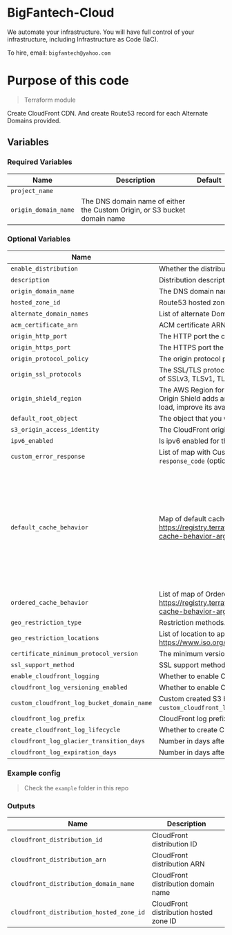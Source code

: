 # BigFantech-Cloud

We automate your infrastructure.
You will have full control of your infrastructure, including Infrastructure as Code (IaC).

To hire, email: `bigfantech@yahoo.com`

# Purpose of this code

> Terraform module

Create CloudFront CDN. And create Route53 record for each Alternate Domains provided.

## Variables

### Required Variables

| Name                 | Description                                                               | Default |
| -------------------- | ------------------------------------------------------------------------- | ------- |
| `project_name`       |                                                                           |         |
| `origin_domain_name` | The DNS domain name of either the Custom Origin, or S3 bucket domain name |         |

### Optional Variables

| Name                                       | Description                                                                                                                                                                                                                                                                               | Default                                                                                                                                                                                                                                   |
| ------------------------------------------ | ----------------------------------------------------------------------------------------------------------------------------------------------------------------------------------------------------------------------------------------------------------------------------------------- | ----------------------------------------------------------------------------------------------------------------------------------------------------------------------------------------------------------------------------------------- |
| `enable_distribution`                      | Whether the distribution is enabled to accept end user requests for content                                                                                                                                                                                                               | true                                                                                                                                                                                                                                      |
| `description`                              | Distribution description                                                                                                                                                                                                                                                                  |                                                                                                                                                                                                                                           |
| `origin_domain_name`                       | The DNS domain name of either the Custom Origin, or S3 bucket                                                                                                                                                                                                                             |                                                                                                                                                                                                                                           |
| `hosted_zone_id`                           | Route53 hosted zone ID. Required if alternate_domain_names is specified                                                                                                                                                                                                                   | null                                                                                                                                                                                                                                      |
| `alternate_domain_names`                   | List of alternate Domains. Route53 records will be created for each domain                                                                                                                                                                                                                | []                                                                                                                                                                                                                                        |
| `acm_certificate_arn`                      | ACM certificate ARN. Required if alternate_domain_names is specified                                                                                                                                                                                                                      | null                                                                                                                                                                                                                                      |
| `origin_http_port`                         | The HTTP port the custom origin listens on                                                                                                                                                                                                                                                | 80                                                                                                                                                                                                                                        |
| `origin_https_port`                        | The HTTPS port the custom origin listens on                                                                                                                                                                                                                                               | 443                                                                                                                                                                                                                                       |
| `origin_protocol_policy`                   | The origin protocol policy to apply to origin. One of `http-only`, `https-only`, or `match-viewer`                                                                                                                                                                                        | https-only                                                                                                                                                                                                                                |
| `origin_ssl_protocols`                     | The SSL/TLS protocols CloudFront to use when communicating with origin over HTTPS. A list of one or more of SSLv3, TLSv1, TLSv1.1, and TLSv1.2                                                                                                                                            | ["TLSv1.2"]                                                                                                                                                                                                                               |
| `origin_shield_region`                     | The AWS Region for Origin Shield. To specify a region, use the region code, not the region name CloudFront Origin Shield adds an additional layer in the CloudFront caching infrastructure that helps to minimize origin’s load, improve its availability, and reduce its operating costs |                                                                                                                                                                                                                                           |
| `default_root_object`                      | The object that you want CloudFront to return (example: index.html) when an end user requests the root URL                                                                                                                                                                                | null                                                                                                                                                                                                                                      |
| `s3_origin_access_identity`                | The CloudFront origin access identity to associate with the S3 origin. Applicable only if Origin is S3 bucket                                                                                                                                                                             | null                                                                                                                                                                                                                                      |
| `ipv6_enabled`                             | Is ipv6 enabled for the Distribution. AAA Route53 record will be created if set 'true'                                                                                                                                                                                                    | false                                                                                                                                                                                                                                     |
| `custom_error_response`                    | List of map with Custom Error Response configurations `error_code`, `error_caching_min_ttl` (optional), `response_code` (optional), `response_page_path`(optional)                                                                                                                        | []                                                                                                                                                                                                                                        |
| `default_cache_behavior`                   | Map of default cache configs, ref: https://registry.terraform.io/providers/hashicorp/aws/latest/docs/resources/cloudfront_distribution#default-cache-behavior-arguments                                                                                                                   | {<br>allowed_methods = ["GET", "HEAD"]<br>cached_methods<br> = ["GET", "HEAD"]<br> target_origin_id = `CloudFrontName`<br> viewer_protocol_policy = "redirect-to-https"<br> cache_policy_id = "4135ea2d-6df8-44a3-9df3-4b5a84be39ad"<br>} |
| `ordered_cache_behavior`                   | List of map of Ordered Cache Behavior configuration, ref: https://registry.terraform.io/providers/hashicorp/aws/latest/docs/resources/cloudfront_distribution#default-cache-behavior-arguments                                                                                            | []                                                                                                                                                                                                                                        |
| `geo_restriction_type`                     | Restriction methods. example: none, whitelist, or blacklist                                                                                                                                                                                                                               | none                                                                                                                                                                                                                                      |
| `geo_restriction_locations`                | List of location to apply Geo Restriction. Country codes are ALPHA-2 code found on https://www.iso.org/obp/ui/#search                                                                                                                                                                     | []                                                                                                                                                                                                                                        |
| `certificate_minimum_protocol_version`     | The minimum version of the SSL protocol for CloudFront to use for HTTPS connections                                                                                                                                                                                                       | TLSv1.2_2021                                                                                                                                                                                                                              |
| `ssl_support_method`                       | SSL support method                                                                                                                                                                                                                                                                        | sni-only                                                                                                                                                                                                                                  |
| `enable_cloudfront_logging`                | Whether to enable CloudFront logging                                                                                                                                                                                                                                                      | false                                                                                                                                                                                                                                     |
| `cloudfront_log_versioning_enabled`        | Whether to enable CloudFront log bucket versioning                                                                                                                                                                                                                                        | false                                                                                                                                                                                                                                     |
| `custom_cloudfront_log_bucket_domain_name` | Custom created S3 bucket domain name. A bucket will be created if `enable_cloudfront_logging` is true, and `custom_cloudfront_log_bucket_domain_name` not set                                                                                                                             | null                                                                                                                                                                                                                                      |
| `cloudfront_log_prefix`                    | CloudFront log prefix                                                                                                                                                                                                                                                                     |                                                                                                                                                                                                                                           |
| `create_cloudfront_log_lifecycle`          | Whether to create CloudFront log bucket lifecycle                                                                                                                                                                                                                                         | true                                                                                                                                                                                                                                      |
| `cloudfront_log_glacier_transition_days`   | Number in days after which objects are transistioned to Glacier                                                                                                                                                                                                                           | 90                                                                                                                                                                                                                                        |
| `cloudfront_log_expiration_days`           | Number in days after which objects are deleted                                                                                                                                                                                                                                            | 180                                                                                                                                                                                                                                       |

### Example config

> Check the `example` folder in this repo

### Outputs

| Name                                     | Description                            |
| ---------------------------------------- | -------------------------------------- |
| `cloudfront_distribution_id`             | CloudFront distribution ID             |
| `cloudfront_distribution_arn`            | CloudFront distribution ARN            |
| `cloudfront_distribution_domain_name`    | CloudFront distribution domain name    |
| `cloudfront_distribution_hosted_zone_id` | CloudFront distribution hosted zone ID |
